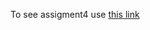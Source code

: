 To see assigment4 use <a href="https://akupaka.github.io/jhu-fullstack-course5/assigment4/index.html">this link</a>
